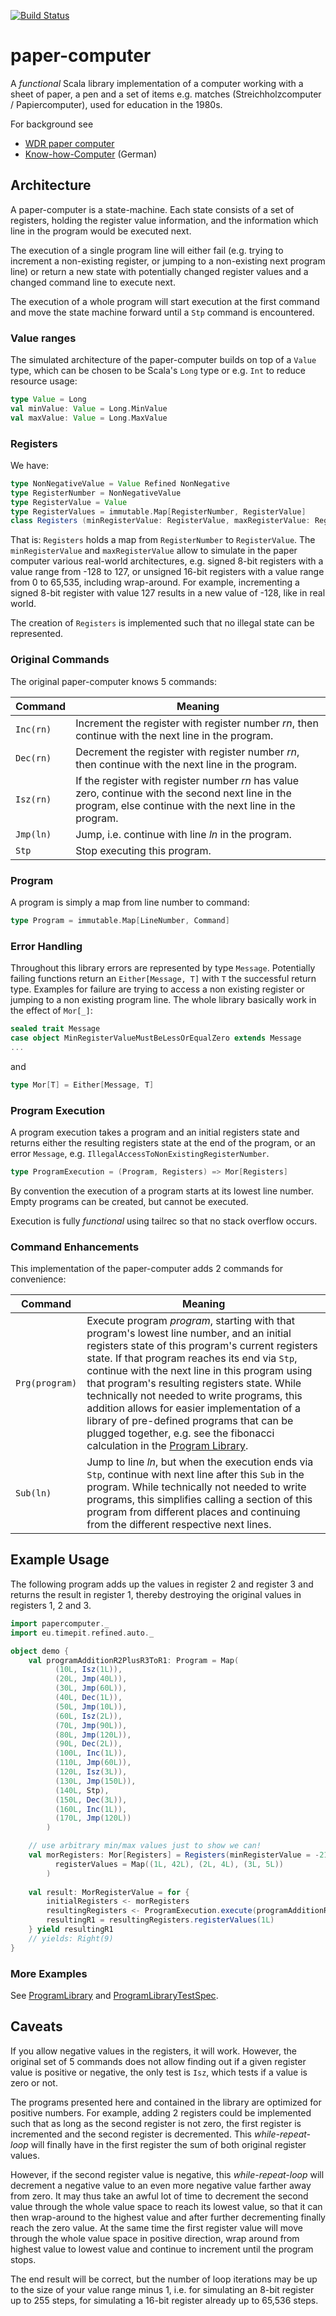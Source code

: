 [![Build Status](https://travis-ci.org/carsten-langer/paper-computer.svg?branch=master)](https://travis-ci.org/carsten-langer/paper-computer)

# paper-computer
A _functional_ Scala library implementation of a computer working with a sheet of paper, a pen and a set of items e.g. matches
(Streichholzcomputer / Papiercomputer), used for education in the 1980s.

For background see
* [WDR paper computer](https://en.wikipedia.org/wiki/WDR_paper_computer)
* [Know-how-Computer](https://de.wikipedia.org/wiki/Know-how-Computer) (German)

## Architecture
A paper-computer is a state-machine. Each state consists of a set of registers, holding the register value
information, and the information which line in the program would be executed next. 

The execution of a single program line will either fail (e.g. trying to increment a non-existing register, or jumping to a
non-existing next program line) or return a new state with potentially changed register values and a changed
command line to execute next. 

The execution of a whole program will start execution at the first command and move the state machine forward until
a `Stp` command is encountered.

### Value ranges
The simulated architecture of the paper-computer builds on top of a `Value` type, which can be chosen to be Scala's
`Long` type or e.g. `Int` to reduce resource usage:

```scala
type Value = Long
val minValue: Value = Long.MinValue
val maxValue: Value = Long.MaxValue
```

###  Registers
We have:
```scala
type NonNegativeValue = Value Refined NonNegative
type RegisterNumber = NonNegativeValue
type RegisterValue = Value
type RegisterValues = immutable.Map[RegisterNumber, RegisterValue]
class Registers (minRegisterValue: RegisterValue, maxRegisterValue: RegisterValue, registerValues: RegisterValues)
```
That is: `Registers` holds a map from `RegisterNumber` to `RegisterValue`.
The `minRegisterValue` and `maxRegisterValue` allow to simulate in the paper computer various real-world architectures,
e.g. signed 8-bit registers with a value range from -128 to 127,
or unsigned 16-bit registers with a value range from 0 to 65,535, including wrap-around.
For example, incrementing a signed 8-bit register with value 127 results in a new value of -128, like in real world.

The creation of `Registers` is implemented such that no illegal state can be represented.  

### Original Commands
The original paper-computer knows 5 commands:

| Command | Meaning |
| --- | --- |
| `Inc(rn)` | Increment the register with register number _rn_, then continue with the next line in the program. |
| `Dec(rn)` | Decrement the register with register number _rn_, then continue with the next line in the program. |
| `Isz(rn)` | If the register with register number _rn_ has value zero, continue with the second next line in the program, else continue with the next line in the program. |
| `Jmp(ln)` | Jump, i.e. continue with line _ln_ in the program. |
| `Stp` | Stop executing this program. |

### Program
A program is simply a map from line number to command:

```scala
type Program = immutable.Map[LineNumber, Command]
```

### Error Handling
Throughout this library errors are represented by type `Message`. Potentially failing functions return an 
`Either[Message, T]` with `T` the successful return type. Examples for failure are trying to access a non existing
register or jumping to a non existing program line. The whole library basically work in the effect of `Mor[_]`:

```scala
sealed trait Message
case object MinRegisterValueMustBeLessOrEqualZero extends Message
...
```

and 

```scala
type Mor[T] = Either[Message, T]
```

### Program Execution
A program execution takes a program and an initial registers state and returns either the resulting registers state
at the end of the program, or an error `Message`, e.g. `IllegalAccessToNonExistingRegisterNumber`.

```scala
type ProgramExecution = (Program, Registers) => Mor[Registers]
```

By convention the execution of a program starts at its lowest line number. Empty programs can be created,
but cannot be executed.

Execution is fully _functional_ using tailrec so that no stack overflow occurs.

### Command Enhancements
This implementation of the paper-computer adds 2 commands for convenience:

| Command | Meaning |
| --- | --- |
| `Prg(program)` | Execute program _program_, starting with that program's lowest line number, and an initial registers state of this program's current registers state. If that program reaches its end via `Stp`, continue with the next line in this program using that program's  resulting registers state. While technically not needed to write programs, this addition allows for easier implementation of a library of pre-defined programs that can be plugged together, e.g. see the fibonacci calculation in the [Program Library](https://github.com/carsten-langer/paper-computer/blob/master/src/main/scala/papercomputer/ProgramLibrary.scala). |
| `Sub(ln)` | Jump to line _ln_, but when the execution ends via `Stp`, continue with next line after this `Sub` in the program. While technically not needed to write programs, this simplifies calling a section of this program from different places and continuing from the different respective next lines. | 

## Example Usage
The following program adds up the values in register 2 and register 3 and returns the result in register 1, thereby
destroying the original values in registers 1, 2 and 3.
```scala
import papercomputer._
import eu.timepit.refined.auto._

object demo {
    val programAdditionR2PlusR3ToR1: Program = Map(
          (10L, Isz(1L)),
          (20L, Jmp(40L)),
          (30L, Jmp(60L)),
          (40L, Dec(1L)),
          (50L, Jmp(10L)),
          (60L, Isz(2L)),
          (70L, Jmp(90L)),
          (80L, Jmp(120L)),
          (90L, Dec(2L)),
          (100L, Inc(1L)),
          (110L, Jmp(60L)),
          (120L, Isz(3L)),
          (130L, Jmp(150L)),
          (140L, Stp),
          (150L, Dec(3L)),
          (160L, Inc(1L)),
          (170L, Jmp(120L))
        )

    // use arbitrary min/max values just to show we can!
    val morRegisters: Mor[Registers] = Registers(minRegisterValue = -21, maxRegisterValue = 42L,
          registerValues = Map((1L, 42L), (2L, 4L), (3L, 5L))
        )
    
    val result: MorRegisterValue = for {
        initialRegisters <- morRegisters
        resultingRegisters <- ProgramExecution.execute(programAdditionR2PlusR3ToR1, initialRegisters)
        resultingR1 = resultingRegisters.registerValues(1L)
    } yield resultingR1
    // yields: Right(9)
}
```

### More Examples
See [ProgramLibrary](https://github.com/carsten-langer/paper-computer/blob/master/src/main/scala/papercomputer/ProgramLibrary.scala) and 
[ProgramLibraryTestSpec](https://github.com/carsten-langer/paper-computer/blob/master/src/test/scala/papercomputer/ProgramLibraryTestSpec.scala).

## Caveats
If you allow negative values in the registers, it will work. However, the original set of 5 commands does not allow
finding out if a given register value is positive or negative, the only test is `Isz`, which tests if a value is zero
or not.

The programs presented here and contained in the library are optimized for positive numbers. For example,
adding 2 registers could be implemented such that as long as the second register is not zero, the first register
is incremented and the second register is decremented. This _while-repeat-loop_ will finally have in the first register
the sum of both original register values.

However, if the second register value is negative, this _while-repeat-loop_ will decrement a negative value to an
even more negative value farther away from zero. It may thus take an awful lot of time to decrement the second value
through the whole value space to reach its lowest value, so that it can then wrap-around to the highest value and
after further decrementing finally reach the zero value. At the same time the first register value will move through
the whole value space in positive direction, wrap around from highest value to lowest value and continue to increment
until the program stops.
 
The end result will be correct, but the number of loop iterations may be
up to the size of your value range minus 1, i.e. for simulating an 8-bit register up to 255 steps, for simulating a
16-bit register already up to 65,536 steps.    
